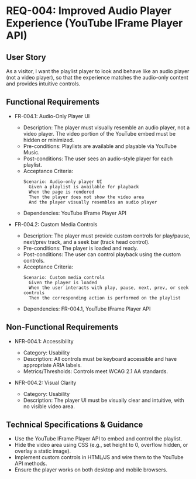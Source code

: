 # REQ-004: Improved Audio Player Experience (YouTube IFrame Player API)

## User Story
As a visitor, I want the playlist player to look and behave like an audio player (not a video player), so that the experience matches the audio-only content and provides intuitive controls.

## Functional Requirements

- FR-004.1: Audio-Only Player UI
  - Description: The player must visually resemble an audio player, not a video player. The video portion of the YouTube embed must be hidden or minimized.
  - Pre-conditions: Playlists are available and playable via YouTube Music.
  - Post-conditions: The user sees an audio-style player for each playlist.
  - Acceptance Criteria:
    ```Gherkin
    Scenario: Audio-only player UI
      Given a playlist is available for playback
      When the page is rendered
      Then the player does not show the video area
      And the player visually resembles an audio player
    ```
  - Dependencies: YouTube IFrame Player API

- FR-004.2: Custom Media Controls
  - Description: The player must provide custom controls for play/pause, next/prev track, and a seek bar (track head control).
  - Pre-conditions: The player is loaded and ready.
  - Post-conditions: The user can control playback using the custom controls.
  - Acceptance Criteria:
    ```Gherkin
    Scenario: Custom media controls
      Given the player is loaded
      When the user interacts with play, pause, next, prev, or seek controls
      Then the corresponding action is performed on the playlist
    ```
  - Dependencies: FR-004.1, YouTube IFrame Player API

## Non-Functional Requirements

- NFR-004.1: Accessibility
  - Category: Usability
  - Description: All controls must be keyboard accessible and have appropriate ARIA labels.
  - Metrics/Thresholds: Controls meet WCAG 2.1 AA standards.

- NFR-004.2: Visual Clarity
  - Category: Usability
  - Description: The player UI must be visually clear and intuitive, with no visible video area.

## Technical Specifications & Guidance
- Use the YouTube IFrame Player API to embed and control the playlist.
- Hide the video area using CSS (e.g., set height to 0, overflow hidden, or overlay a static image).
- Implement custom controls in HTML/JS and wire them to the YouTube API methods.
- Ensure the player works on both desktop and mobile browsers. 